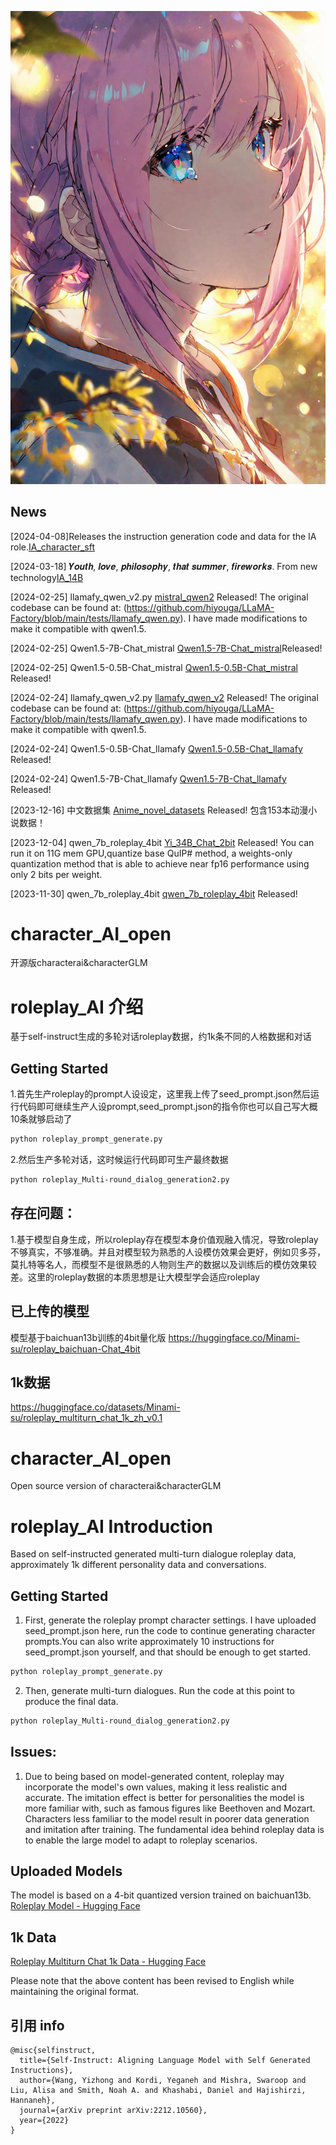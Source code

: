 ![image/png](IA.png)

## News
[2024-04-08]Releases the instruction generation code and data for the IA role.[IA_character_sft](https://huggingface.co/datasets/Minami-su/IA_character_sft)

[2024-03-18] 𝒀𝒐𝒖𝒕𝒉, 𝒍𝒐𝒗𝒆, 𝒑𝒉𝒊𝒍𝒐𝒔𝒐𝒑𝒉𝒚, 𝒕𝒉𝒂𝒕 𝒔𝒖𝒎𝒎𝒆𝒓, 𝒇𝒊𝒓𝒆𝒘𝒐𝒓𝒌𝒔. From new technology[IA_14B](https://huggingface.co/Minami-su/IA_14B)

[2024-02-25] llamafy_qwen_v2.py [mistral_qwen2](https://github.com/Minami-su/character_AI_open/blob/main/mistral_qwen2.py) Released! The original codebase can be found at: 
(https://github.com/hiyouga/LLaMA-Factory/blob/main/tests/llamafy_qwen.py). I have made modifications to make it compatible with qwen1.5.

[2024-02-25] Qwen1.5-7B-Chat_mistral [Qwen1.5-7B-Chat_mistral](https://huggingface.co/Minami-su/Qwen1.5-7B-Chat_mistral)Released! 

[2024-02-25] Qwen1.5-0.5B-Chat_mistral [Qwen1.5-0.5B-Chat_mistral](https://huggingface.co/Minami-su/Qwen1.5-0.5B-Chat_mistral) Released! 

[2024-02-24] llamafy_qwen_v2.py [llamafy_qwen_v2](https://github.com/Minami-su/character_AI_open/blob/main/llamafy_qwen_v2.py) Released! The original codebase can be found at: 
(https://github.com/hiyouga/LLaMA-Factory/blob/main/tests/llamafy_qwen.py). I have made modifications to make it compatible with qwen1.5.

[2024-02-24] Qwen1.5-0.5B-Chat_llamafy [Qwen1.5-0.5B-Chat_llamafy](https://huggingface.co/Minami-su/Qwen1.5-0.5B-Chat_llamafy) Released! 

[2024-02-24] Qwen1.5-7B-Chat_llamafy [Qwen1.5-7B-Chat_llamafy](https://huggingface.co/Minami-su/Qwen1.5-7B-Chat_llamafy) Released! 




[2023-12-16] 中文数据集 [Anime_novel_datasets](https://huggingface.co/datasets/Minami-su/Anime_novel_datasets) Released! 包含153本动漫小说数据！

[2023-12-04] qwen_7b_roleplay_4bit [Yi_34B_Chat_2bit](https://huggingface.co/Minami-su/Yi_34B_Chat_2bit) Released! You can run it on 11G mem GPU,quantize base QuIP# method, a weights-only quantization method that is able to achieve near fp16 performance using only 2 bits per weight.

[2023-11-30] qwen_7b_roleplay_4bit [qwen_7b_roleplay_4bit](https://huggingface.co/Minami-su/qwen_7b_chat_roleplay_4bit) Released! 

# character_AI_open
开源版characterai&characterGLM

# roleplay_AI 介绍
基于self-instruct生成的多轮对话roleplay数据，约1k条不同的人格数据和对话

## Getting Started
1.首先生产roleplay的prompt人设设定，这里我上传了seed_prompt.json然后运行代码即可继续生产人设prompt,seed_prompt.json的指令你也可以自己写大概10条就够启动了
```bash
python roleplay_prompt_generate.py
```
2.然后生产多轮对话，这时候运行代码即可生产最终数据
```bash
python roleplay_Multi-round_dialog_generation2.py
```

## 存在问题：
1.基于模型自身生成，所以roleplay存在模型本身价值观融入情况，导致roleplay不够真实，不够准确。并且对模型较为熟悉的人设模仿效果会更好，例如贝多芬，莫扎特等名人，而模型不是很熟悉的人物则生产的数据以及训练后的模仿效果较差。这里的roleplay数据的本质思想是让大模型学会适应roleplay

## 已上传的模型
模型基于baichuan13b训练的4bit量化版
https://huggingface.co/Minami-su/roleplay_baichuan-Chat_4bit

## 1k数据
https://huggingface.co/datasets/Minami-su/roleplay_multiturn_chat_1k_zh_v0.1


# character_AI_open
Open source version of characterai&characterGLM

# roleplay_AI Introduction
Based on self-instructed generated multi-turn dialogue roleplay data, approximately 1k different personality data and conversations.

## Getting Started
1. First, generate the roleplay prompt character settings. I have uploaded seed_prompt.json here, run the code to continue generating character prompts.You can also write approximately 10 instructions for seed_prompt.json yourself, and that should be enough to get started.
```bash
python roleplay_prompt_generate.py
```
2. Then, generate multi-turn dialogues. Run the code at this point to produce the final data.
```bash
python roleplay_Multi-round_dialog_generation2.py
```

## Issues:
1. Due to being based on model-generated content, roleplay may incorporate the model's own values, making it less realistic and accurate. The imitation effect is better for personalities the model is more familiar with, such as famous figures like Beethoven and Mozart. Characters less familiar to the model result in poorer data generation and imitation after training. The fundamental idea behind roleplay data is to enable the large model to adapt to roleplay scenarios.

## Uploaded Models
The model is based on a 4-bit quantized version trained on baichuan13b.
[Roleplay Model - Hugging Face](https://huggingface.co/Minami-su/roleplay_baichuan-Chat_4bit)

## 1k Data
[Roleplay Multiturn Chat 1k Data - Hugging Face](https://huggingface.co/datasets/Minami-su/roleplay_multiturn_chat_1k_zh_v0.1)

Please note that the above content has been revised to English while maintaining the original format.



## 引用 info
```
@misc{selfinstruct,
  title={Self-Instruct: Aligning Language Model with Self Generated Instructions},
  author={Wang, Yizhong and Kordi, Yeganeh and Mishra, Swaroop and Liu, Alisa and Smith, Noah A. and Khashabi, Daniel and Hajishirzi, Hannaneh},
  journal={arXiv preprint arXiv:2212.10560},
  year={2022}
}
```
